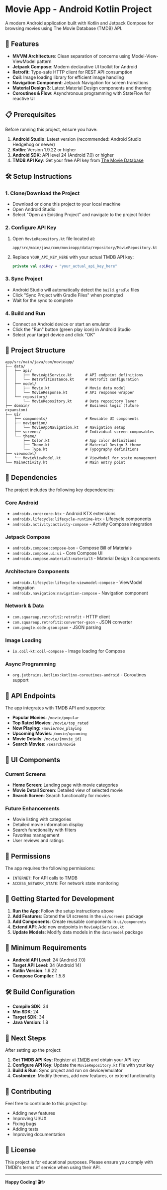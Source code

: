 # Movie App - Android Kotlin Project

A modern Android application built with Kotlin and Jetpack Compose for browsing movies using The Movie Database (TMDB) API.

## 🚀 Features

- **MVVM Architecture**: Clean separation of concerns using Model-View-ViewModel pattern
- **Jetpack Compose**: Modern declarative UI toolkit for Android
- **Retrofit**: Type-safe HTTP client for REST API consumption
- **Coil**: Image loading library for efficient image handling
- **Navigation Component**: Jetpack Navigation for screen transitions
- **Material Design 3**: Latest Material Design components and theming
- **Coroutines & Flow**: Asynchronous programming with StateFlow for reactive UI

## 📋 Prerequisites

Before running this project, ensure you have:

1. **Android Studio**: Latest version (recommended: Android Studio Hedgehog or newer)
2. **Kotlin**: Version 1.9.22 or higher
3. **Android SDK**: API level 24 (Android 7.0) or higher
4. **TMDB API Key**: Get your free API key from [The Movie Database](https://www.themoviedb.org/settings/api)

## 🛠️ Setup Instructions

### 1. Clone/Download the Project
- Download or clone this project to your local machine
- Open Android Studio
- Select "Open an Existing Project" and navigate to the project folder

### 2. Configure API Key
1. Open `MovieRepository.kt` file located at:
   ```
   app/src/main/java/com/movieapp/data/repository/MovieRepository.kt
   ```
2. Replace `YOUR_API_KEY_HERE` with your actual TMDB API key:
   ```kotlin
   private val apiKey = "your_actual_api_key_here"
   ```

### 3. Sync Project
- Android Studio will automatically detect the `build.gradle` files
- Click "Sync Project with Gradle Files" when prompted
- Wait for the sync to complete

### 4. Build and Run
- Connect an Android device or start an emulator
- Click the "Run" button (green play icon) in Android Studio
- Select your target device and click "OK"

## 📁 Project Structure

```
app/src/main/java/com/movieapp/
├── data/
│   ├── api/
│   │   ├── MovieApiService.kt      # API endpoint definitions
│   │   └── RetrofitInstance.kt     # Retrofit configuration
│   ├── model/
│   │   ├── Movie.kt                # Movie data model
│   │   └── MovieResponse.kt        # API response wrapper
│   └── repository/
│       └── MovieRepository.kt      # Data repository layer
├── domain/                         # Business logic (future expansion)
├── ui/
│   ├── components/                 # Reusable UI components
│   ├── navigation/
│   │   └── MovieAppNavigation.kt   # Navigation setup
│   ├── screens/                    # Individual screen composables
│   └── theme/
│       ├── Color.kt                # App color definitions
│       ├── Theme.kt                # Material Design 3 theme
│       └── Type.kt                 # Typography definitions
├── viewmodel/
│   └── MovieViewModel.kt           # ViewModel for state management
└── MainActivity.kt                 # Main entry point
```

## 🔧 Dependencies

The project includes the following key dependencies:

### Core Android
- `androidx.core:core-ktx` - Android KTX extensions
- `androidx.lifecycle:lifecycle-runtime-ktx` - Lifecycle components
- `androidx.activity:activity-compose` - Activity Compose integration

### Jetpack Compose
- `androidx.compose:compose-bom` - Compose Bill of Materials
- `androidx.compose.ui:ui` - Core Compose UI
- `androidx.compose.material3:material3` - Material Design 3 components

### Architecture Components
- `androidx.lifecycle:lifecycle-viewmodel-compose` - ViewModel integration
- `androidx.navigation:navigation-compose` - Navigation component

### Network & Data
- `com.squareup.retrofit2:retrofit` - HTTP client
- `com.squareup.retrofit2:converter-gson` - JSON converter
- `com.google.code.gson:gson` - JSON parsing

### Image Loading
- `io.coil-kt:coil-compose` - Image loading for Compose

### Async Programming
- `org.jetbrains.kotlinx:kotlinx-coroutines-android` - Coroutines support

## 🎯 API Endpoints

The app integrates with TMDB API and supports:

- **Popular Movies**: `/movie/popular`
- **Top Rated Movies**: `/movie/top_rated`
- **Now Playing**: `/movie/now_playing`
- **Upcoming Movies**: `/movie/upcoming`
- **Movie Details**: `/movie/{movie_id}`
- **Search Movies**: `/search/movie`

## 🎨 UI Components

### Current Screens
- **Home Screen**: Landing page with movie categories
- **Movie Detail Screen**: Detailed view of selected movie
- **Search Screen**: Search functionality for movies

### Future Enhancements
- Movie listing with categories
- Detailed movie information display
- Search functionality with filters
- Favorites management
- User reviews and ratings

## 🔐 Permissions

The app requires the following permissions:
- `INTERNET`: For API calls to TMDB
- `ACCESS_NETWORK_STATE`: For network state monitoring

## 🚀 Getting Started for Development

1. **Run the App**: Follow the setup instructions above
2. **Add Features**: Extend the UI screens in the `ui/screens` package
3. **Add Components**: Create reusable components in `ui/components`
4. **Extend API**: Add new endpoints in `MovieApiService.kt`
5. **Update Models**: Modify data models in the `data/model` package

## 📱 Minimum Requirements

- **Android API Level**: 24 (Android 7.0)
- **Target API Level**: 34 (Android 14)
- **Kotlin Version**: 1.9.22
- **Compose Compiler**: 1.5.8

## 🛠️ Build Configuration

- **Compile SDK**: 34
- **Min SDK**: 24
- **Target SDK**: 34
- **Java Version**: 1.8

## 📖 Next Steps

After setting up the project:

1. **Get TMDB API Key**: Register at [TMDB](https://www.themoviedb.org/) and obtain your API key
2. **Configure API Key**: Update the `MovieRepository.kt` file with your key
3. **Build & Run**: Sync project and run on device/emulator
4. **Customize**: Modify themes, add new features, or extend functionality

## 🤝 Contributing

Feel free to contribute to this project by:
- Adding new features
- Improving UI/UX
- Fixing bugs
- Adding tests
- Improving documentation

## 📄 License

This project is for educational purposes. Please ensure you comply with TMDB's terms of service when using their API.

---

**Happy Coding! 🎬✨**